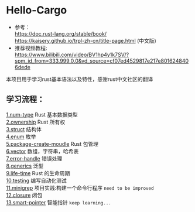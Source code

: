 # Hello-Cargo
* 参考：  
https://doc.rust-lang.org/stable/book/  
https://kaisery.github.io/trpl-zh-cn/title-page.html (中文版)
* 推荐视频教程:  
https://www.bilibili.com/video/BV1hp4y1k7SV/?spm_id_from=333.999.0.0&vd_source=cf07ed4529817e217e8016248406dede

本项目用于学习rust基本语法以及特性，感谢rust中文社区的翻译
## 学习流程：
[1.num-type](https://github.com/pingzhihe/Hello-Cargo/tree/master/num-type)  Rust 基本数据类型  
[2.ownership](https://github.com/pingzhihe/Hello-Cargo/tree/master/ownership)  Rust 所有权  
[3.struct](https://github.com/pingzhihe/Hello-Cargo/tree/master/my-struct)  结构体  
[4.enum](https://github.com/pingzhihe/Hello-Cargo/tree/master/my-enum)  枚举  
[5.package-create-moudle](https://github.com/pingzhihe/Hello-Cargo/tree/master/package-create-module) Rust 包管理  
[6.vector](https://github.com/pingzhihe/Hello-Cargo/tree/master/_vector) 数组，字符串，哈希表  
[7.error-handle](https://github.com/pingzhihe/Hello-Cargo/tree/master/error-handle) 错误处理  
[8.generics](https://github.com/pingzhihe/Hello-Cargo/tree/master/_generics)  泛型  
[9.life-time](https://github.com/pingzhihe/Hello-Cargo/tree/master/_life-time) Rust 的生命周期  
[10.testing](https://github.com/pingzhihe/Hello-Cargo/blob/master/write-and-test) 编写自动化测试  
[11.minigrep](https://github.com/pingzhihe/Hello-Cargo/tree/master/minigrep) 项目实践:构建一个命令行程序  `need to be improved`  
[12.closure](https://github.com/pingzhihe/Hello-Cargo/tree/master/closure) 闭包  
[13.smart-pointer](https://github.com/pingzhihe/Hello-Cargo/tree/master/smart-pointer) 智能指针  `keep learning...`  

